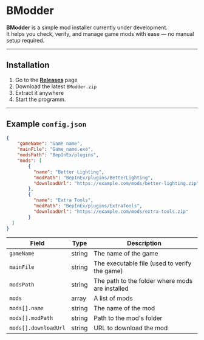 # BModder

**BModder** is a simple mod installer currently under development.  
It helps you check, verify, and manage game mods with ease — no manual setup required.

---

## Installation
1. Go to the **[Releases](../../releases)** page  
2. Download the latest `BModder.zip`  
3. Extract it anywhere
4. Start the programm.

---

## Example `config.json`
```json
{
    "gameName": "Game name",
    "mainFile": "Game_name.exe",
    "modsPath": "BepInEx/plugins",
    "mods": [
        {
          "name": "Better Lighting",
          "modPath": "BepInEx/plugins/BetterLighting",
          "downloadUrl": "https://example.com/mods/better-lighting.zip"
        },
        {
          "name": "Extra Tools",
          "modPath": "BepInEx/plugins/ExtraTools",
          "downloadUrl": "https://example.com/mods/extra-tools.zip"
        }
  ]
}

```
| Field                | Type   | Description                                     |
| -------------------- | ------ | ----------------------------------------------- |
| `gameName`           | string | The name of the game                            |
| `mainFile`           | string | The executable file (used to verify the game)   |
| `modsPath`           | string | The path to the folder where mods are installed |
| `mods`               | array  | A list of mods                                  |
| `mods[].name`        | string | The name of the mod                             |
| `mods[].modPath`     | string | Path to the mod's folder                        |
| `mods[].downloadUrl` | string | URL to download the mod                         |
